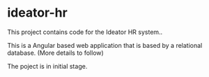 # ideator-hr

This project contains code for the Ideator HR system..

This is a Angular based web application that is based by a relational database. (More details to follow)

The poject is in initial stage. 
